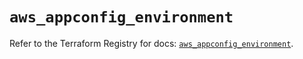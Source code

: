 # `aws_appconfig_environment`

Refer to the Terraform Registry for docs: [`aws_appconfig_environment`](https://registry.terraform.io/providers/hashicorp/aws/5.39.1/docs/resources/appconfig_environment).
